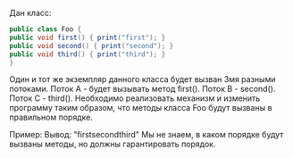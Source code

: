 Дан класс:


```java
public class Foo {
public void first() { print("first"); }
public void second() { print("second"); }
public void third() { print("third"); }
}
```
Один и тот же экземпляр данного класса будет вызван 3мя разными потоками. Поток А - будет вызывать метод first(). Поток B - second(). Поток С - third().
Необходимо реализовать механизм и изменить программу таким образом, что методы класса Foo будут вызваны в правильном порядке.


Пример:
Вывод: "firstsecondthird"
Мы не знаем, в каком порядке будут вызваны методы, но должны гарантировать порядок.



